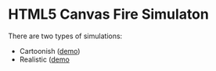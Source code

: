 HTML5 Canvas Fire Simulaton
===========================

There are two types of simulations:

* Cartoonish ([demo](http://zufallsgenerator.github.io/firesimulation/index.html))
* Realistic ([demo]((http://zufallsgenerator.github.io/firesimulation/realistic.html))

